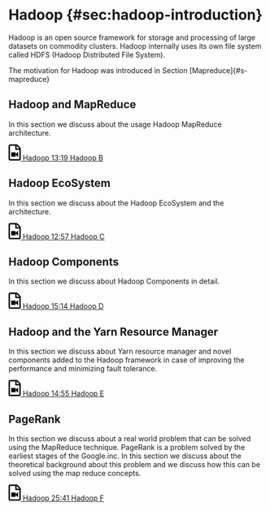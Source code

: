 # Hadoop {#sec:hadoop-introduction}

Hadoop is an open source framework for storage and processing of large datasets on commodity clusters. Hadoop internally uses its own file system called HDFS (Hadoop Distributed File System).

The motivation for Hadoop was introduced in Section [Mapreduce]{#s-mapreduce}


Hadoop and MapReduce
---------------------

In this section we discuss about the usage Hadoop MapReduce
architecture.

[![Video](images/video.png) Hadoop 13:19 Hadoop  B](https://youtu.be/-N5PpD2sy3Q)


Hadoop EcoSystem
----------------

In this section we discuss about the Hadoop EcoSystem and the
architecture.

[![Video](images/video.png) Hadoop 12:57 Hadoop  C](https://youtu.be/BaRHay32I80)


Hadoop Components
-----------------

In this section we discuss about Hadoop Components in detail.

[![Video](images/video.png) Hadoop 15:14 Hadoop  D](https://youtu.be/MYOosbF6-dA)


Hadoop and the Yarn Resource Manager
------------------------------------

In this section we discuss about Yarn resource manager and novel
components added to the Hadoop framework in case of improving the
performance and minimizing fault tolerance.


[![Video](images/video.png) Hadoop 14:55 Hadoop  E](https://youtu.be/DVbtubsKrdg)


PageRank
--------

In this section we discuss about a real world problem that can be solved
using the MapReduce technique. PageRank is a problem solved by the
earliest stages of the Google.inc. In this section we discuss about the
theoretical background about this problem and we discuss how this can be
solved using the map reduce concepts.

[![Video](images/video.png) Hadoop 25:41 Hadoop F](https://youtu.be/qr6mU04d69o)
